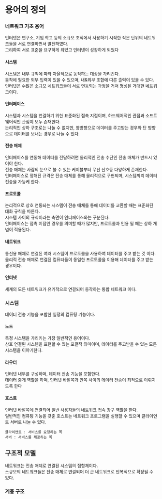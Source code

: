 # 용어의 정의

### 네트워크 기초 용어

인터넷은 연구소, 기업 학교 등의 소규모 조직에서 사용하기 시작한 작은 단위의 네트워크들을 서로 연결하면서 발전하였다.\
그리하여 서로 표준을 요구하게 되었고 인터넷이 성장하게 되었다

#### 시스템

시스템은 내부 규칙에 따라 자율적으로 동작하는 대상을 가리킨다.\
동작에 필요한 외부 입력이 있을 수 있으며, 내&외부 조합에 따른 출력이 있을 수 있다.\
인터넷은 수많은 소규모 네트워크들이 서로 연동되는 과정을 거쳐 형성된 거대한 네트워크이다.

#### 인터페이스

시스템과 시스템을 연결하기 위한 표준화된 접촉 지점이며, 하드웨어적인 관점과 소프트웨어적인 관점이 모두 존재한다.\
논리적인 상하 구조로는 나눌 수 없지만, 양방향으로 데이터를 주고받는 경우와 단 방향으로 데이터를 보내는 경우로 나눌 수 있다.

#### 전송 매체

인터페이스를 연동해 데이터를 전달하려면 물리적인 전송  수단인 전송 매체가 반드시 있어야 한다.\
전송 매체는 사람의 눈으로 볼 수 있는 케이블부터 무선 신호등 다양하게 존재한다.\
인터페이스로 정해진 규격은 전송 매체를 통해 물리적으로 구현되며, 시스템끼리 데이터 전송을 가능케 한다.

#### 프로토콜

논리적으로 상호 연동되는 시스템이 전송 매체를 통해 데이터를 교환할 때는 표준화된 대화 규칙을 따른다.\
시스템 사이의 규칙이라는 측면이 인터페이스와는 구분된다.\
인터페이스는 접촉 지점인 경우를 의미할 때가 많지만, 프로토콜과 인용 될 때는 상하 개념이 적용된다.

#### 네트워크

통신용 매체로 연결된 여러 시스템이 프로토콜을 사용하여 데이터를 주고 받는 것 이다.\
물리적 전송 매체로 연결된 컴퓨터들이 동일한 프로토콜을 이용해 데이터를 주고 받는 경우이다.

#### 인터넷

세계의 모든 네트워크가 유기적으로 연결되어 동작하는 통합 네트워크 이다.

### 시스템

데이터 전송 기능을 포함한 일정의 컴퓨팅 기능이다.

#### 노드

특정 시스템을 가리키는 가장 일반적인 용어이다.\
상호 연결된 시스템을 표현할 수 있는 포괄적 의미이며, 데이터를 주고받을 수 있는 모든 시스템을 이야기한다.

#### 라우터

인터넷 내부를 구성하며, 데이터 전송 기능을 포함한다.\
데이터 중개 역할을 하며, 인터넷 바깥쪽과 안쪽 사이의 데이터 전송이 최적으로 이뤄지도록 한다

#### 호스트

인터넷 바깥쪽에 연결되어 일반 사용자들의 네트워크 접속 창구 역할을 한다.\
&#x20;일반적인 컴퓨팅 기능을 갖춘 호스트는 네트워크 프로그램을 실행할 수 있으며 클라이언트 서버로 나눌 수 있다.

```
클라이언트 : 서비스를 요청하는 쪽
서버 : 서비스를 제공하는 쪽
```



## 구조적 모델

네트워크는 전송 매체로 연결된 시스템의 집합체이다.\
소규모의 네트워크들은 전송 매체로 연결되어 더 큰 네트워크로 반복적으로 확장될 수 있다.

### 계층 구조

